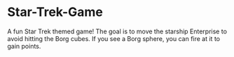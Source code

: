 # Star-Trek-Game

A fun Star Trek themed game! The goal is to move the starship Enterprise to avoid hitting the Borg cubes. If you see a Borg sphere, you can fire at it to gain points.
